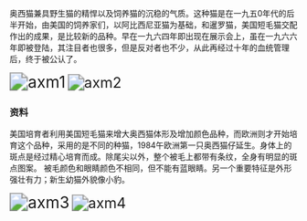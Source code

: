 奥西猫兼具野生猫的精悍以及饲养猫的沉稳的气质。这种猫是在一九五0年代的后半开始，由美国的饲养家们，以阿比西尼亚猫为基础，和暹罗猫，美国短毛猫交配作出的成果，是比较新的品种。早在一九六四年即出现在展示会上，虽在一九六六年即被登陆，其注目者也很多，但是反对者也不少，从此再经过十年的血统管理后，终于被公认了。

<img src="https://cdn.jsdelivr.net/gh/six3git/six3git.github.com/images/axm1.jpg" alt="axm1" style="zoom:200%;" />

<img src="https://cdn.jsdelivr.net/gh/six3git/six3git.github.com/images/axm2.jpg" alt="axm2" style="zoom:180%;" />

### 资料

美国培育者利用美国短毛猫来增大奥西猫体形及增加颜色品种，而欧洲则才开始培育这个品种，采用的是不同的种猫，1984午欧洲第一只奥西猫仔延生。身体上的斑点是经过精心培育而成。除尾尖以外，整个被毛上都带有条纹，全身有明显的斑点图案。 被毛颜色和眼睛颜色不相同，但不能有蓝眼睛。另一个重要特征是外形强壮有力；新生幼猫外貌像小豹。

<img src="https://cdn.jsdelivr.net/gh/six3git/six3git.github.com/images/axm3.jpg" alt="axm3" style="zoom:200%;" />

<img src="https://cdn.jsdelivr.net/gh/six3git/six3git.github.com/images/axm4.jpg" alt="axm4" style="zoom:180%;" />